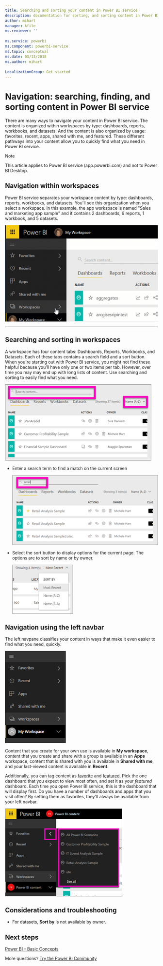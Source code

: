 ```yaml
---
title: Searching and sorting your content in Power BI service
description: documentation for sorting, and sorting content in Power BI workspaces
author: mihart
manager: kfile
ms.reviewer: ''

ms.service: powerbi
ms.component: powerbi-service
ms.topic: conceptual
ms.date: 03/13/2018
ms.author: mihart

LocalizationGroup: Get started
---
```

# Navigation: searching, finding, and sorting content in Power BI service
There are many ways to navigate your content in Power BI service. The content is organized within workspaces by type: dashboards, reports, workbooks, and datasets.  And the content is also organized by usage: favorites, recent, apps, shared with me, and featured. These different pathways into your content allow you to quickly find what you need in Power BI service.  

>[!NOTE] 
>This article applies to Power BI service (app.powerbi.com) and not to Power BI Desktop.

## Navigation within workspaces

Power BI service separates your workspace content by type: dashboards, reports, workbooks, and datasets. You'll see this organization when you select a workspace. In this example, the app workspace is named "Sales and marketing app sample" and it contains 2 dashboards, 6 reports, 1 workbook, and 5 datasets.

![video](media/service-navigation-search-filter-sort/workspaces.gif)

________________________________________

## Searching and sorting in workspaces
A workspace has four content tabs: Dashboards, Reports, Workbooks, and Datasets.  Each of these tabs contains a search field and a sort button.  When you're starting out with Power BI service, you might not find these helpful because you'll have only one or two items per tab.  However, over time you may may end up with long lists of content.  Use searching and sorting to easily find what you need.

![Dashboards tab](media/service-navigation-search-filter-sort/power-bi-search-sort2.png)

* Enter a search term to find a match on the current screen
  
   ![enter search term](media/service-navigation-search-filter-sort/power-bi-search2.png)
* Select the sort button to display options for the current page. The options are to sort by name or by owner.
  
   ![sort menu](media/service-navigation-search-filter-sort/power-bi-sort-alpha.png)

## Navigation using the left navbar
The left navpane classifies your content in ways that make it even easier to find what you need, quickly.  

![left navpane](media/service-navigation-search-filter-sort/power-bi-newnav.png)



Content that you create for your own use is available in **My workspace**, content that you create and share with a group is available in an **Apps** workspace, content that is shared with you is available in **Shared with me**, and your last-viewed content is available in **Recent**.

Additionally, you can tag content as [favorite](service-dashboard-favorite.md) and [featured](service-dashboard-featured.md). Pick the one dashboard that you expect to view most often, and set it as your *featured* dashboard. Each time you open Power BI service, this is the dashboard that will display first. Do you have a number of dashboards and apps that you visit often? By setting them as favorites, they'll always be available from your left navbar.

![Favorites flyout](media/service-navigation-search-filter-sort/power-bi-favorite-flyout.png).


## Considerations and troubleshooting
* For datasets, **Sort by** is not available by owner.

## Next steps
[Power BI - Basic Concepts](service-basic-concepts.md)

More questions? [Try the Power BI Community](http://community.powerbi.com/)